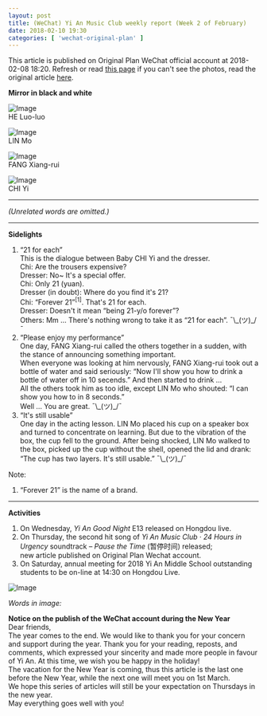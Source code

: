 ```yaml
---
layout: post
title: (WeChat) Yi An Music Club weekly report (Week 2 of February)
date: 2018-02-10 19:30
categories: [ 'wechat-original-plan' ]
---
```


This article is published on Original Plan WeChat official account at 2018-02-08 18:20. Refresh or read [this page](https://github.com/Quadrifolium/originalplan/blob/gh-pages/_posts/WeChat/2018-02-10-WeChat-Original-Plan.md) if you can't see the photos, read the original article [here](https://mp.weixin.qq.com/s/e_JiIlShx_Aohtz7Jy8TGQ).

<!-- more -->

**Mirror in black and white**

![Image](https://mmbiz.qpic.cn/mmbiz_jpg/XOMVurd7hjQpe7OGVjhXnOlkgkIkpTBJTxxKTicfpAyjgv7vztDH9IogCa31IpsqibpKE8t5mb9Ticg1icMZc9fcCA/640)  
HE Luo-luo

![Image](https://mmbiz.qpic.cn/mmbiz_jpg/XOMVurd7hjQpe7OGVjhXnOlkgkIkpTBJ5icIGYm7onJ0PkGBbRO6sxUibC0iazWzxT9Ltg2SevKlSOAWAGa5N0eWw/640)  
LIN Mo

![Image](https://mmbiz.qpic.cn/mmbiz_jpg/XOMVurd7hjQpe7OGVjhXnOlkgkIkpTBJXsRzYIzb1MEVMpdm5EibbiaZX62lxEZ9XZ0q9pTEjk1G1TXpziciaKQBPw/640)  
FANG Xiang-rui

![Image](https://mmbiz.qpic.cn/mmbiz_jpg/XOMVurd7hjQpe7OGVjhXnOlkgkIkpTBJIDibV9ppfGc3I9yFzkibk3nkWb5xJRia351ZULBYo4J1CstDjTBIXoWfg/640)  
CHI Yi

---

*(Unrelated words are omitted.)*

---

**Sidelights**

1. “21 for each”  
This is the dialogue between Baby CHI Yi and the dresser.  
Chi: Are the trousers expensive?  
Dresser: No~ It's a special offer.  
Chi: Only 21 (yuan).  
Dresser (in doubt): Where do you find it's 21?  
Chi: “Forever 21”<sup>[1]</sup>. That's 21 for each.  
Dresser: Doesn't it mean “being 21-y/o forever”?  
Others: Mm … There's nothing wrong to take it as “21 for each”. ¯\\\_(ツ)\_/¯
2. “Please enjoy my performance”  
One day, FANG Xiang-rui called the others together in a sudden, with the stance of announcing something important.  
When everyone was looking at him nervously, FANG Xiang-rui took out a bottle of water and said seriously: “Now I'll show you how to drink a bottle of water off in 10 secends.” And then started to drink …  
All the others took him as too idle, except LIN Mo who shouted: “I can show you how to in 8 seconds.”  
Well … You are great. ¯\\\_(ツ)\_/¯
3. “It's still usable”  
One day in the acting lesson. LIN Mo placed his cup on a speaker box and turned to concentrate on learning. But due to the vibration of the box, the cup fell to the ground. After being shocked, LIN Mo walked to the box, picked up the cup without the shell, opened the lid and drank: “The cup has two layers. It's still usable.” ¯\\\_(ツ)\_/¯

Note:
1. “Forever 21” is the name of a brand.

---

**Activities**

1. On Wednesday, *Yi An Good Night* E13 released on Hongdou live.
2. On Thursday, the second hit song of *Yi An Music Club · 24 Hours in Urgency* soundtrack – *Pause the Time* (暂停时间) released;  
new article published on Original Plan Wechat account.
3. On Saturday, annual meeting for 2018 Yi An Middle School outstanding students to be on-line at 14:30 on Hongdou Live.

![Image](https://mmbiz.qpic.cn/mmbiz_jpg/XOMVurd7hjQpe7OGVjhXnOlkgkIkpTBJ6KnHY0TjOP2Y6FERVdYEZaZYjdKPuk94bMHNmOibNwKHJL6iagKuP75g/640)

*Words in image:*

**Notice on the publish of the WeChat account during the New Year**  
Dear friends,  
The year comes to the end. We would like to thank you for your concern and support during the year. Thank you for your reading, reposts, and comments, which expressed your sincerity and made more people in favour of Yi An. At this time, we wish you be happy in the holiday!  
The vacation for the New Year is coming, thus this article is the last one before the New Year, while the next one will meet you on 1st March.  
We hope this series of articles will still be your expectation on Thursdays in the new year.  
May everything goes well with you!
